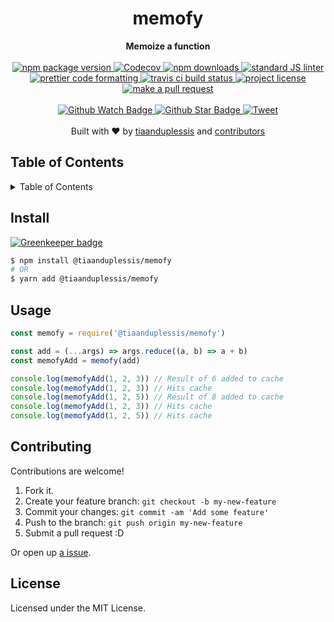 
<h1 align="center">memofy</h1>
<div align="center">
  <strong>Memoize a function</strong>
</div>
<br>
<div align="center">
  <a href="https://npmjs.org/package/@tiaanduplessis/memofy">
    <img src="https://img.shields.io/npm/v/@tiaanduplessis/memofy.svg?style=flat-square" alt="npm package version" />
  </a>
  <a href="https://codecov.io/gh/tiaanduplessis/memofy">
  <img src="https://codecov.io/gh/tiaanduplessis/memofy/branch/master/graph/badge.svg" alt="Codecov" />
</a>
  <a href="https://npmjs.org/package/@tiaanduplessis/memofy">
  <img src="https://img.shields.io/npm/dm/@tiaanduplessis/memofy.svg?style=flat-square" alt="npm downloads" />
  </a>
  <a href="https://github.com/feross/standard">
    <img src="https://img.shields.io/badge/code%20style-standard-brightgreen.svg?style=flat-square" alt="standard JS linter" />
  </a>
  <a href="https://github.com/prettier/prettier">
    <img src="https://img.shields.io/badge/styled_with-prettier-ff69b4.svg?style=flat-square" alt="prettier code formatting" />
  </a>
  <a href="https://travis-ci.org/tiaanduplessis/@tiaanduplessis/memofy">
    <img src="https://img.shields.io/travis/tiaanduplessis/@tiaanduplessis/memofy.svg?style=flat-square" alt="travis ci build status" />
  </a>
  <a href="https://github.com/tiaanduplessis/memofy/blob/master/LICENSE">
    <img src="https://img.shields.io/npm/l/@tiaanduplessis/memofy.svg?style=flat-square" alt="project license" />
  </a>
  <a href="http://makeapullrequest.com">
    <img src="https://img.shields.io/badge/PRs-welcome-brightgreen.svg?style=flat-square" alt="make a pull request" />
  </a>
</div>
<br>
<div align="center">
  <a href="https://github.com/tiaanduplessis/memofy/watchers">
    <img src="https://img.shields.io/github/watchers/tiaanduplessis/memofy.svg?style=social" alt="Github Watch Badge" />
  </a>
  <a href="https://github.com/tiaanduplessis/memofy/stargazers">
    <img src="https://img.shields.io/github/stars/tiaanduplessis/memofy.svg?style=social" alt="Github Star Badge" />
  </a>
  <a href="https://twitter.com/intent/tweet?text=Check%20out%20memofy!%20https://github.com/tiaanduplessis/memofy%20%F0%9F%91%8D">
    <img src="https://img.shields.io/twitter/url/https/github.com/tiaanduplessis/memofy.svg?style=social" alt="Tweet" />
  </a>
</div>
<br>
<div align="center">
  Built with ❤︎ by <a href="https://github.com/tiaanduplessis">tiaanduplessis</a> and <a href="https://github.com/tiaanduplessis/memofy/contributors">contributors</a>
</div>

<h2>Table of Contents</h2>
<details>
  <summary>Table of Contents</summary>
  <li><a href="#install">Install</a></li>
  <li><a href="#usage">Usage</a></li>
  <li><a href="#contribute">Contribute</a></li>
  <li><a href="#license">License</a></li>
</details>

## Install

[![Greenkeeper badge](https://badges.greenkeeper.io/tiaanduplessis/memofy.svg)](https://greenkeeper.io/)

```sh
$ npm install @tiaanduplessis/memofy
# OR
$ yarn add @tiaanduplessis/memofy
```

## Usage

```js
const memofy = require('@tiaanduplessis/memofy')

const add = (...args) => args.reduce((a, b) => a + b)
const memofyAdd = memofy(add)

console.log(memofyAdd(1, 2, 3)) // Result of 6 added to cache
console.log(memofyAdd(1, 2, 3)) // Hits cache
console.log(memofyAdd(1, 2, 5)) // Result of 8 added to cache
console.log(memofyAdd(1, 2, 3)) // Hits cache
console.log(memofyAdd(1, 2, 5)) // Hits cache

```

## Contributing

Contributions are welcome!

1. Fork it.
2. Create your feature branch: `git checkout -b my-new-feature`
3. Commit your changes: `git commit -am 'Add some feature'`
4. Push to the branch: `git push origin my-new-feature`
5. Submit a pull request :D

Or open up [a issue](https://github.com/tiaanduplessis/memofy/issues).

## License

Licensed under the MIT License.
